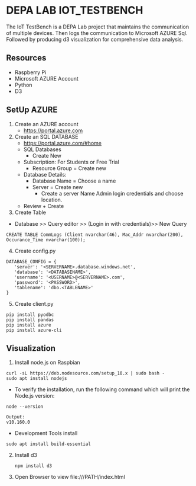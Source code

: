 DEPA LAB IOT_TESTBENCH
======================
The IoT TestBench is a DEPA Lab project that maintains the communication of multiple devices. Then logs the communication to Microsoft AZURE Sql. Followed by producing d3 visualization for comprehensive data analysis.

Resources
---------------
* Raspberry Pi  
* Microsoft AZURE Account  
* Python  
* D3  

SetUp AZURE
----------------------
1. Create an AZURE account
   * https://portal.azure.com  
2. Create an SQL DATABASE
   * https://portal.azure.com/#home
   * SQL Databases
     * Create New
   * Subscription: For Students or Free Trial
     * Resource Group = Create new
   * Database Details:
     * Database Name = Choose a name
     * Server = Create new
       * Create a server Name Admin login credentials and choose location.
   * Review + Create
 3. Create Table 
   * Database >> Query editor >> (Login in with credentials)>> New Query
   ```
   CREATE TABLE CommLogs (Client nvarchar(46), Mac_Addr nvarchar(200), Occurance_Time nvarchar(100));
   ```
 4. Create config.py 
 ```
 DATABASE_CONFIG = {
    'server': '<SERVERNAME>.database.windows.net',
    'database': '<DATABASENAME>',
    'username': '<USERNAME>@<SERVERNAME>.com',
    'password': '<PASSWORD>',
    'tablename': 'dbo.<TABLENAME>'
}
```
 
 5. Create client.py
  ```
  pip install pyodbc
  pip install pandas
  pip install azure
  pip install azure-cli
  ```
 Visualization
 ----------------
 1. Install node.js on Raspbian
   ```
   curl -sL https://deb.nodesource.com/setup_10.x | sudo bash -
   sudo apt install nodejs
   ```
  * To verify the installation, run the following command which will print the Node.js version:
  ```
  node --version
  ```
  ```
  Output:
  v10.160.0
  ```
  * Development Tools install
  ```
  sudo apt install build-essential
  ```
2. Install d3 
   ```
   npm install d3
   ```
 3. Open Browser to view file:///PATH/index.html
 
 
